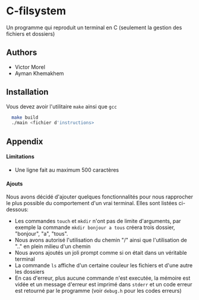 # C-filsystem

Un programme qui reproduit un terminal en C (seulement la gestion des fichiers et dossiers)



## Authors

- Victor Morel
- Ayman Khemakhem

## Installation

Vous devez avoir l'utilitaire `make` ainsi que `gcc`

```bash
  make build
  ./main <fichier d'instructions>
```
## Appendix

#### Limitations
- Une ligne fait au maximum 500 caractères

#### Ajouts
Nous avons décidé d'ajouter quelques fonctionnalités pour nous rapprocher le plus possible du comportement d'un vrai terminal. Elles sont listées ci-dessous:

- Les commandes `touch` et `mkdir` n'ont pas de limite d'arguments, par exemple la commande `mkdir bonjour a tous` créera trois dossier, "bonjour", "a", "tous".
- Nous avons autorisé l'utilisation du chemin "/" ainsi que l'utilisation de ".." en plein milieu d'un chemin
- Nous avons ajoutés un joli prompt comme si on était dans un véritable terminal
- La commande `ls` affiche d'un certaine couleur les fichiers et d'une autre les dossiers
- En cas d'erreur, plus aucune commande n'est executée, la mémoire est vidée et un message d'erreur est imprimé dans `stderr` et un code erreur est retourné par le programme (voir `debug.h` pour les codes erreurs)

